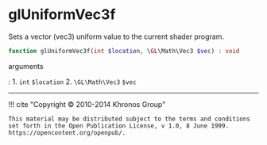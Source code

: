 # glUniformVec3f
Sets a vector (vec3) uniform value to the current shader program.

```php
function glUniformVec3f(int $location, \GL\Math\Vec3 $vec) : void
```



arguments

:    1. `int` `$location` 
    2. `\GL\Math\Vec3` `$vec` 



---
     

!!! cite "Copyright © 2010-2014 Khronos Group"

    This material may be distributed subject to the terms and conditions set forth in the Open Publication License, v 1.0, 8 June 1999. https://opencontent.org/openpub/.